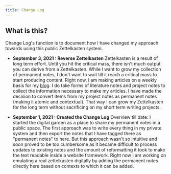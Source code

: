 ```yaml
---
title: Change Log
---
```


## What is this?
Change Log's function is to document how I have changed my approach towards using this public Zettelkasten system.

- **September 3, 2021 : Reverse Zettelkasten**
	Zettelkasten is a result of long term effort. Until you hit the critical mass, there isn't much output you can derive from a Zettelkasten. While I want to grow my collection of permanent notes, I don't want to wait till it reach a critical mass to start producing content. Right now, I am making articles on a weekly basis for my [blog](https://blog.rahulrajeev.net). I do take forms of literature notes and project notes to collect the information necessary to make my articles. I have made the decision to convert items from my project notes as permanent notes (making it atomic and contextual). That way I can grow my Zettelkasten for the long term without sacrificing on my short term writing projects. 
	
- **September 1, 2021 : Created the Change Log**
	Overview till date: I started the digital garden as a place to share my permanent notes in a public space. The first approach was to write every thing in my private system and then export the notes that I have tagged there as "permanent notes" to here. 
	But this approach wasn't so intuitive and soon proved to be too cumbersome as it became difficult to process updates to existing notes and the amount of reformatting it took to make the text readable inside a website framework.
	Right now I am working on emulating a real zettelkasten digitally by adding the permanent notes directly here based on contexts to which it can be added.

